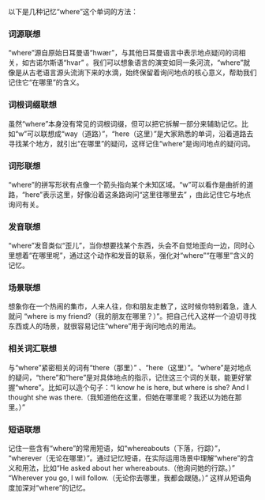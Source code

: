以下是几种记忆“where”这个单词的方法：

### 词源联想
“where”源自原始日耳曼语“hwær”，与其他日耳曼语言中表示地点疑问的词相关，如古诺尔斯语“hvar” 。我们可以想象语言的演变如同一条河流，“where”就像是从古老语言源头流淌下来的水滴，始终保留着询问地点的核心意义，帮助我们记住它“在哪里”的含义。

### 词根词缀联想
虽然“where”本身没有常见的词根词缀，但可以把它拆解一部分来辅助记忆。比如“w”可以联想成“way（道路）”，“here（这里）”是大家熟悉的单词，沿着道路去寻找某个地方，就引出“在哪里”的疑问，这样记住“where”是询问地点的疑问词。

### 词形联想
“where”的拼写形状有点像一个箭头指向某个未知区域。“w”可以看作是曲折的道路，“here”表示这里，好像沿着这条路询问“这里往哪里去” ，由此记住它与地点询问有关。

### 发音联想
“where”发音类似“歪儿”，当你想要找某个东西，头会不自觉地歪向一边，同时心里想着“在哪里呢”，通过这个动作和发音的联系，强化对“where”“在哪里”含义的记忆。

### 场景联想
想象你在一个热闹的集市，人来人往，你和朋友走散了，这时候你特别着急，逢人就问 “where is my friend?（我的朋友在哪里？）”。把自己代入这样一个迫切寻找东西或人的场景，就很容易记住“where”用于询问地点的用法。

### 相关词汇联想
与“where”紧密相关的词有“there（那里）” 、“here（这里）”。“where”是对地点的疑问，“there”和“here”是对具体地点的指示，记住这三个词的关联，能更好掌握“where”。比如可以造个句子：“I know he is here, but where is she? And I thought she was there.（我知道他在这里，但她在哪里呢？我还以为她在那里。）” 

### 短语联想
记住一些含有“where”的常用短语，如“whereabouts（下落，行踪）”， “wherever（无论在哪里）”。通过记忆短语，在实际运用场景中理解“where”的含义和用法，比如“He asked about her whereabouts.（他询问她的行踪。）” “Wherever you go, I will follow.（无论你去哪里，我都会跟随。）” 这样从短语角度加深对“where”的记忆。 